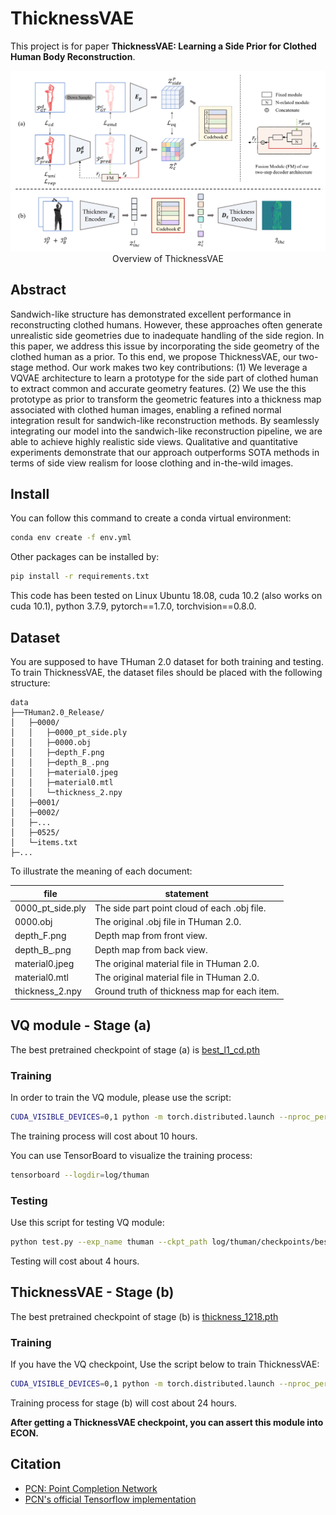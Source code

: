 # ThicknessVAE

This project is for paper **ThicknessVAE: Learning a Side Prior for Clothed Human Body Reconstruction**.

<div align="center">
  <img src="images/ThicknessVAE_overview.png" alt="Overview of ThicknessVAE">
  <t>Overview of ThicknessVAE</t>
</div>

## Abstract

Sandwich-like structure has demonstrated excellent performance in reconstructing clothed humans. However, these approaches often generate unrealistic side geometries due to inadequate handling of the side region. In this paper, we address this issue by incorporating the side geometry of the clothed human as a prior. To this end, we propose ThicknessVAE, our two-stage method. Our work makes two key contributions: (1) We leverage a VQVAE architecture to learn a prototype for the side part of clothed human to extract common and accurate geometry features. (2) We use the this prototype as prior to transform the geometric features into a thickness map associated with clothed human images, enabling a refined normal integration result for sandwich-like reconstruction methods. By seamlessly integrating our model into the sandwich-like reconstruction pipeline, we are able to achieve highly realistic side views. Qualitative and quantitative experiments demonstrate that our approach outperforms SOTA methods in terms of side view realism for loose clothing and in-the-wild images.

## Install

You can follow this command to create a conda virtual environment:

```bash
conda env create -f env.yml
```

Other packages can be installed by:

```bash
pip install -r requirements.txt
```

This code has been tested on Linux Ubuntu 18.08, cuda 10.2 (also works on cuda 10.1), python 3.7.9, pytorch==1.7.0, torchvision==0.8.0.

## Dataset

You are supposed to have THuman 2.0 dataset for both training and testing. 
To train ThicknessVAE, the dataset files should be placed with the following structure:

```
data
├──THuman2.0_Release/
│	├─0000/
│	│   ├─0000_pt_side.ply
│	│   ├─0000.obj
│	│   ├─depth_F.png
│	│   ├─depth_B_.png
│	│   ├─material0.jpeg
│	│   ├─material0.mtl
│	│   └─thickness_2.npy
│	├─0001/
│	├─0002/
│	├─...
│	├─0525/
│	└─items.txt
├─...
```

To illustrate the meaning of each document:

| file             | statement                                    |
| ---------------- | -------------------------------------------- |
| 0000_pt_side.ply | The side part point cloud of each .obj file. |
| 0000.obj         | The original .obj file in THuman 2.0.        |
| depth_F.png      | Depth map from front view.                   |
| depth_B_.png     | Depth map from back view.                    |
| material0.jpeg   | The original material file in THuman 2.0.   |
| material0.mtl    | The original material file in THuman 2.0.   |
| thickness_2.npy  | Ground truth of thickness map for each item. |

## VQ module - Stage (a)

The best pretrained checkpoint of stage (a) is [best_l1_cd.pth](log/thuman_pu_1/checkpoints/best_l1_cd.pth)

### Training

In order to train the VQ module, please use the script:

```bash
CUDA_VISIBLE_DEVICES=0,1 python -m torch.distributed.launch --nproc_per_node=2 --use_env train_vq.py --exp_name thuman --lr 0.0001 --epochs 1000 --batch_size 8
```

The training process will cost about 10 hours.

You can use TensorBoard to visualize the training process:

```bash
tensorboard --logdir=log/thuman
```

### Testing

Use this script for testing VQ module:

```bash
python test.py --exp_name thuman --ckpt_path log/thuman/checkpoints/best_l1_cd.pth --batch_size 32 --num_workers 8
```

Testing will cost about 4 hours.

## ThicknessVAE - Stage (b)

The best pretrained checkpoint of stage (b) is [thickness_1218.pth](log/thickness_1218/checkpoints/thickness_1218.pth)

### Training

If you have the VQ checkpoint, Use the script below to train ThicknessVAE:

```bash
CUDA_VISIBLE_DEVICES=0,1 python -m torch.distributed.launch --nproc_per_node=2 --use_env train_thickness.py --exp_name [expext_name] --lr 0.0001 --epochs 1200 --batch_size 8
```

Training process for stage (b) will cost about 24 hours.

**After getting a ThicknessVAE checkpoint, you can assert this module into ECON.**

## Citation

* [PCN: Point Completion Network](https://arxiv.org/pdf/1808.00671.pdf)
* [PCN&#39;s official Tensorflow implementation](https://github.com/wentaoyuan/pcn)

